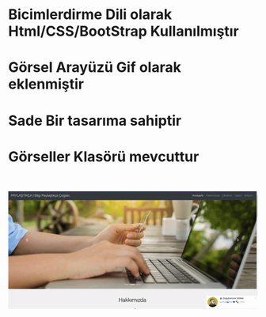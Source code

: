 # Bicimlerdirme Dili olarak Html/CSS/BootStrap Kullanılmıştır
# Görsel Arayüzü Gif olarak eklenmiştir
# Sade Bir tasarıma sahiptir
# Görseller Klasörü mevcuttur
<br><br>
![alt text](<gif görsel-1.gif>)
